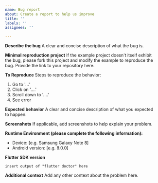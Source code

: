 ```yaml
---
name: Bug report
about: Create a report to help us improve
title: ''
labels: ''
assignees: ''

---
```


**Describe the bug**
A clear and concise description of what the bug is.

**Minimal reproduction project**
If the example project doesn't itself exhibit the bug, please fork this project and modify the example to reproduce the bug. Provide the link to your repository here.

**To Reproduce**
Steps to reproduce the behavior:
1. Go to '...'
2. Click on '....'
3. Scroll down to '....'
4. See error

**Expected behavior**
A clear and concise description of what you expected to happen.

**Screenshots**
If applicable, add screenshots to help explain your problem.

**Runtime Environment (please complete the following information):**
 - Device: [e.g. Samsung Galaxy Note 8]
 - Android version: [e.g. 8.0.0]

**Flutter SDK version**
```
insert output of "flutter doctor" here
```

**Additional context**
Add any other context about the problem here.

